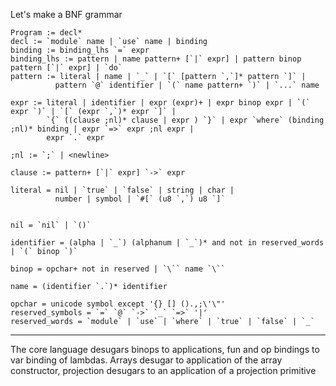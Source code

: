 Let's make a BNF grammar

```
Program := decl*
decl := `module` name | `use` name | binding
binding := binding_lhs `=` expr
binding_lhs := pattern | name pattern+ [`|` expr] | pattern binop pattern [`|` expr] | `do`
pattern := literal | name | `_` | `[` [pattern `,`]* pattern `]` |
          pattern `@` identifier | `(` name pattern+ `)` | `...` name
  
expr := literal | identifier | expr (expr)+ | expr binop expr | `(` expr `)` | `[` (expr `,`)* expr `]` |
        `{` ((clause ;nl)* clause | expr ) `}` | expr `where` (binding ;nl)* binding | expr `=>` expr ;nl expr |
        expr `.` expr 

;nl := `;` | <newline>

clause := pattern+ [`|` expr] `->` expr

literal = nil | `true` | `false` | string | char |
          number | symbol | `#[` (u8 `,`) u8 `]`


nil = `nil` | `()`

identifier = (alpha | `_`) (alphanum | `_`)* and not in reserved_words
| `(` binop `)`

binop = opchar+ not in reserved | `\`` name `\`` 

name = (identifier `.`)* identifier

opchar = unicode symbol except '{} [] ().,;\'\"'
reserved_symbols = `=` `@` `->` `_` `=>` '|'
reserved_words = `module` | `use` | `where` | `true` | `false` | `_`
```
---

The core language desugars binops to applications, fun and op bindings to var binding of lambdas. Arrays desugar to application of the array constructor, projection desugars to an application of a projection primitive